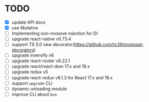 # TODO
- [x] update API docs
- [x] use Mutative
- [ ] Implementing non-invasive injection for DI
- [ ] upgrade react-native v0.73.4
- [ ] support TS 5.0 new decorator(https://github.com/tc39/proposal-decorators)
- [ ] upgrade inversify v6
- [ ] upgrade react-router v6.22.1
- [ ] upgrade react/react-dom 17.x and 18.x
- [ ] upgrade redux v5
- [ ] upgrade react-redux v8.1.3 for React 17.x and 18.x
- [ ] support `upgrade` CLI
- [ ] dynamic unloading module
- [ ] improve CLI about `bun`
